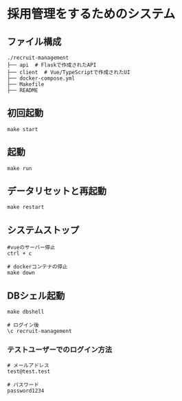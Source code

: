 # 採用管理をするためのシステム

## ファイル構成
```
./recruit-management
├── api  # Flaskで作成されたAPI
├── client  # Vue/TypeScriptで作成されたUI
├── docker-compose.yml
├── Makefile
├── README
```

## 初回起動
```
make start
```

## 起動
```
make run
```

## データリセットと再起動
```
make restart
```

## システムストップ
```
#vueのサーバー停止
ctrl + c

# dockerコンテナの停止
make down
```

## DBシェル起動
```
make dbshell

# ログイン後
\c recruit-management
```

### テストユーザーでのログイン方法
```
# メールアドレス
test@test.test

# パスワード
password1234
```